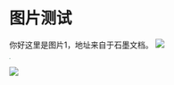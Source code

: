 # 图片测试

你好这里是图片1，地址来自于石墨文档。
![](https://images-cdn.shimo.im/2wL3Nbf04K0F9XCu/image.png!thumbnail)

<img src="https://images-cdn.shimo.im/2wL3Nbf04K0F9XCu/image.png!thumbnail" style="zoom:10%"/>

![](https://dn-shimo-image.qbox.me/8VxejZWeQ8Ein2SB/image.png!thumbnail)
